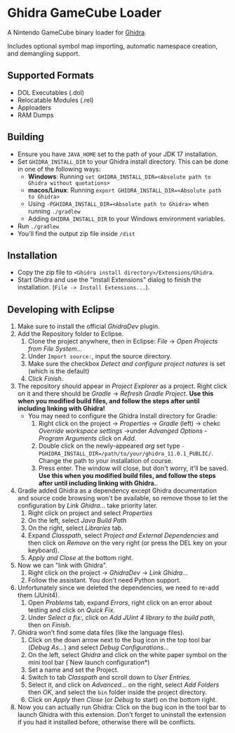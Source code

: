 # Ghidra GameCube Loader
A  Nintendo GameCube binary loader for [Ghidra](https://github.com/NationalSecurityAgency/ghidra).

Includes optional symbol map importing, automatic namespace creation, and demangling support.

## Supported Formats
* DOL Executables (.dol)
* Relocatable Modules (.rel)
* Apploaders
* RAM Dumps

## Building
- Ensure you have ``JAVA_HOME`` set to the path of your JDK 17 installation.
- Set ``GHIDRA_INSTALL_DIR`` to your Ghidra install directory. This can be done in one of the following ways:
    - **Windows**: Running ``set GHIDRA_INSTALL_DIR=<Absolute path to Ghidra without quotations>``
    - **macos/Linux**: Running ``export GHIDRA_INSTALL_DIR=<Absolute path to Ghidra>``
    - Using ``-PGHIDRA_INSTALL_DIR=<Absolute path to Ghidra>`` when running ``./gradlew``
    - Adding ``GHIDRA_INSTALL_DIR`` to your Windows environment variables.
- Run ``./gradlew``
- You'll find the output zip file inside `/dist`

## Installation
- Copy the zip file to ``<Ghidra install directory>/Extensions/Ghidra``.
- Start Ghidra and use the "Install Extensions" dialog to finish the installation. (``File -> Install Extensions...``).

## Developing with Eclipse
1. Make sure to install the official *GhidraDev* plugin.
2. Add the Repository folder to Eclipse.
    1. Clone the project anywhere, then in Eclipse: *File* → *Open Projects from File System...*
    2. Under `Import source:`, input the source directory.
    3. Make sure the checkbox *Detect and configure project natures* is set (which is the default)
    4. Click *Finish*.
3. The repository should appear in *Project Explorer* as a project. Right click on it and there should be *Gradle* → *Refresh Gradle Project*.
    **Use this when you modified build files, and follow the steps after until including linking with Ghidra!**
    - You may need to configure the Ghidra Install directory for Gradle:
       1. Right click on the project → *Properties* → *Gradle* (left) → chekc *Override workspace settings* →under *Advanged Options* - *Program Arguments* click on *Add*.
       2. Double click on the newly-appeared *arg* set type `-PGHIDRA_INSTALL_DIR=/path/to/your/ghidra_11.0.1_PUBLIC/`. Change the path to your installation of course.
       3. Press enter. The window will close, but don't worry, it'll be saved.
    **Use this when you modified build files, and follow the steps after until including linking with Ghidra.**.
4. Gradle added Ghidra as a dependency except Ghidra documentation and source code browsing won't be available, so remove those to let the configuration by *Link Ghidra...* take priority later.
    1. Right click on project and select *Properties*
    2. On the left, select *Java Build Path*
    3. On the right, select *Libraries* tab.
    4. Expand *Classpath*, select *Project and External Dependencies* and then click on *Remove* on the very right (or press the DEL key on your keyboard).
    5. *Apply and Close* at the bottom right.  
5. Now we can "link with Ghidra".
    1. Right click on the project → *GhidraDev* → *Link Ghidra...* 
    2. Follow the assistant. You don't need Python support.
6. Unfortunately since we deleted the dependencies, we need to re-add them (JUnit4).
    1. Open *Problems* tab, expand *Errors*, right click on an error about testing and click on *Quick Fix*.
    2.  Under *Select a fix:*, click on *Add JUint 4 library to the build path*, then on *Finish*.  
7. Ghidra won't find some data files (like the language files).
    1. Click on the down arrow next to the bug icon in the top tool bar (*Debug As...*) and select *Debug Configurations...*
    2. On the left, select *Ghidra* and click on the white paper symbol on the mini tool bar (`New launch configuration*)
    3. Set a name and set the Project.
    4. Switch to tab *Classpath* and scroll down to *User Entries*.
    5. Select it, and click on *Advanced...* on the right, select *Add Folders* then *OK*, and select the `bin` folder inside the project directory.
    6. Click on *Apply* then *Close* (or *Debug* to start) on the bottom right.    
8. Now you can actually run Ghidra: Click on the bug icon in the tool bar to launch Ghidra with this extension.
   Don't forget to uninstall the extension if you had it installed before, otherwise there will be conflicts.

	